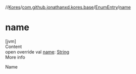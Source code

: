 //[Kores](../../index.md)/[com.github.jonathanxd.kores.base](../index.md)/[EnumEntry](index.md)/[name](name.md)



# name  
[jvm]  
Content  
open override val [name](name.md): [String](https://kotlinlang.org/api/latest/jvm/stdlib/kotlin/-string/index.html)  
More info  


Name

  



